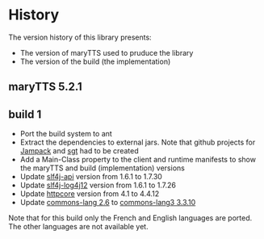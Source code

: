# History
The version history of this library presents:
 * The version of maryTTS used to pruduce the library
 * The version of the build (the implementation)

## maryTTS 5.2.1
## build 1
 - Port the build system to ant
 - Extract the dependencies to external jars. Note that github projects for [Jampack](https://github.com/hervegirod/JampackSaved) and [sgt](https://github.com/hervegirod/sgt) had to be created
 - Add a Main-Class property to the client and runtime manifests to show the maryTTS and build (implementation) versions
 - Update [slf4j-api](https://mvnrepository.com/artifact/org.slf4j/slf4j-api/1.7.30) version from 1.6.1 to 1.7.30
 - Update [slf4j-log4j12](https://mvnrepository.com/artifact/org.slf4j/slf4j-log4j12/1.7.26) version from 1.6.1 to 1.7.26
 - Update [httpcore](https://mvnrepository.com/artifact/org.apache.httpcomponents/httpcore/4.4.12) version from 4.1 to 4.4.12
 - Update [commons-lang 2.6](https://mvnrepository.com/artifact/commons-lang/commons-lang/2.6) to [commons-lang3 3.3.10](https://mvnrepository.com/artifact/org.apache.commons/commons-lang3/3.13.0)

Note that for this build only the French and English languages are ported. The other languages are not available yet.
